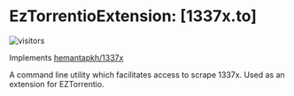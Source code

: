 # EzTorrentioExtension: [1337x.to]
![visitors](https://visitor-badge.laobi.icu/badge?page_id=shoobydoo.visitor-badge)

Implements [hemantapkh/1337x](https://github.com/hemantapkh/1337x)

A command line utility which facilitates access to scrape 1337x. Used as an extension for EZTorrentio.
